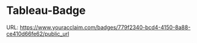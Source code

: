 # Tableau-Badge

URL: https://www.youracclaim.com/badges/779f2340-bcd4-4150-8a88-ce410d66fe62/public_url
